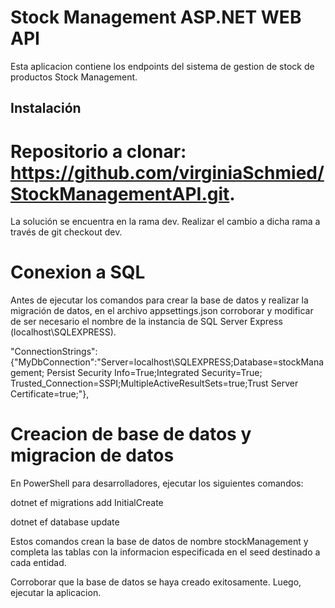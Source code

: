 # Stock Management ASP.NET WEB API

Esta aplicacion contiene los endpoints del sistema de gestion de stock de productos Stock Management.


## Instalación

# Repositorio a clonar: https://github.com/virginiaSchmied/StockManagementAPI.git. 
La solución se encuentra en la rama dev. Realizar el cambio a dicha rama a través de git checkout dev.


 
# Conexion a SQL
Antes de ejecutar los comandos para crear la base de datos y realizar la migración de datos, en el archivo appsettings.json corroborar y modificar de ser necesario el nombre de la instancia de SQL Server Express (localhost\\SQLEXPRESS).

"ConnectionStrings": 
{"MyDbConnection":"Server=localhost\\SQLEXPRESS;Database=stockManagement; Persist Security Info=True;Integrated
Security=True; Trusted_Connection=SSPI;MultipleActiveResultSets=true;Trust Server Certificate=true;"},



# Creacion de base de datos y migracion de datos 
En PowerShell para desarrolladores, ejecutar los siguientes comandos:

dotnet ef migrations add InitialCreate

dotnet ef database update

Estos comandos crean la base de datos de nombre stockManagement y completa las tablas con la informacion
especificada en el seed destinado a cada entidad.





Corroborar que la base de datos se haya creado exitosamente. Luego, ejecutar la aplicacion.



